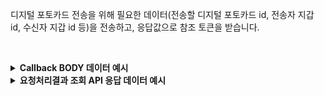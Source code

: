 디지털 포토카드 전송을 위해 필요한 데이터(전송할 디지털 포토카드 id, 전송자 지갑 id, 수신자 지갑 id 등)을 전송하고, 응답값으로 참조 토큰을 받습니다.

<p><br/></p>

<details>
  <summary><b>Callback BODY 데이터 예시</b></summary>

```json
{
  "status": "COMPLETE",
  "request_id": "004e728d-5859-486a-b187-7d3caaf62637",
  "results": {
    "transaction_hash": "0xba0965b862f2decacb5599fc758ce9f2982319cfe8d050c970df2a27385d2131",
    "transaction_gas_used": 162789,
    "requested_at": "2024-07-16T23:22:51+09:00",
    "finished_at": "2024-07-17T08:22:56+09:00"
  }
}
```

</details>

<details>
  <summary><b>요청처리결과 조회 API 응답 데이터 예시</b></summary>

```json
{
  "code": "20000",
  "message": "SUCCESS",
  "request_id": "004e728d-5859-486a-b187-7d3caaf62637",
  "status": "COMPLETE",
  "results": {
    "transaction_hash": "0xba0965b862f2decacb5599fc758ce9f2982319cfe8d050c970df2a27385d2131",
    "transaction_gas_used": 162789,
    "requested_at": "2024-07-16T23:22:51+09:00",
    "finished_at": "2024-07-17T08:22:56+09:00"
  }
}
```

</details>
